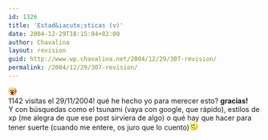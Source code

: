 ```yaml
---
id: 1326
title: 'Estad&iacute;sticas (v)'
date: 2004-12-29T18:15:04+02:00
author: Chavalina
layout: revision
guid: http://www.wp.chavalina.net/2004/12/29/307-revision/
permalink: /2004/12/29/307-revision/
---
```

![emo](/imagenes/emoticonos/ojosaltones.gif)  
1142 visitas el 29/11/2004! qué he hecho yo para merecer esto? **gracias!**  
Y con b&uacute;squedas como el tsunami (vaya con google, que rápido), estilos de xp (me alegra de que ese post sirviera de algo) o qué hay que hacer para tener suerte (cuando me entere, os juro que lo cuento)![emo](/imagenes/emoticonos/guino.gif)